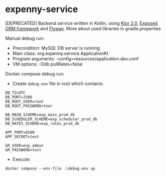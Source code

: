 # expenny-service
[DEPRECATED] Backend service written in Kotlin, using [Ktor 2.0](https://ktor.io/docs/welcome.html), [Exposed ORM framework](https://github.com/JetBrains/Exposed) and [Flyway](https://flywaydb.org/). More about used libraries in gradle.properties 

Manual debug run:
* Precondition: MySQL DB server is running
* Main class: org.expenny.service.ApplicationKt
* Program arguments: -config=resources/application.dev.conf
* VM options: -Ddb.pullRates=false

Docker compose debug run:
* Create `debug.env` file in root which contains:
```
DB_TZ=UTC
DB_PORT=3306
DB_ROOT_USER=root
DB_ROOT_PASSWORD=toor

DB_MAIN_SCHEME=exp_main_prod_db
DB_SCHEDULER_SCHEME=exp_scheduler_prod_db
DB_RATES_SCHEME=exp_rates_prod_db

APP_PORT=8100
APP_SECRET=test

GR_USER=exp_admin
GR_PASSWORD=test
```
* Execute:
```
docker compose --env-file .\debug.env up
```
